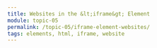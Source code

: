 ```yaml
---
title: Websites in the &lt;iframe&gt; Element
module: topic-05
permalink: /topic-05/iframe-element-websites/
tags: elements, html, iframe, website
---
```


<div class="divider-heading"></div>
